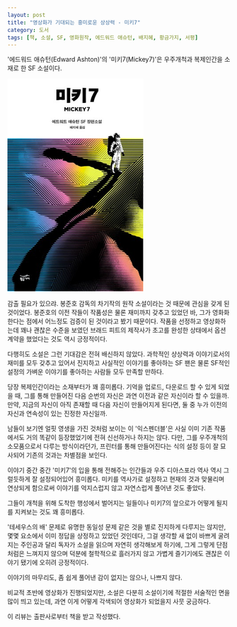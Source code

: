 ```yaml
---
layout: post
title: "영상화가 기대되는 흥미로운 상상력 - 미키7"
category: 도서
tags: [책, 소설, SF, 영화원작, 에드워드 애슈턴, 배지혜, 황금가지, 서평]
---
```


'에드워드 애슈턴(Edward Ashton)'의
'미키7(Mickey7)'은
우주개척과 복제인간을 소재로 한 SF 소설이다.

![표지](/images/book/mickey7-book-h480.jpg)

감출 필요가 있으랴.
봉준호 감독의 차기작의 원작 소설이라는 것 때문에 관심을 갖게 된 것이었다.
봉준호의 이전 작들이 작품성은 물론 재미까지 갖추고 있었던 바,
그가 영화화 한다는 점에서 어느정도 검증이 된 것이라고 봤기 때문이다.
작품을 선정하고 영상화하는데 꽤나 괜찮은 수준을 보였던 브래드 피트의 제작사가
초고를 완성한 상태에서 옵션 계약을 했었다는 것도 역시 긍정적이다.

다행히도 소설은 그런 기대감은 전혀 배신하지 않았다.
과학적인 상상력과 이야기로서의 재미를 모두 갖추고 있어서
진지하고 사실적인 이야기를 좋아하는 SF 팬은 물론
SF적인 설정의 가벼운 이야기를 좋아하는 사람들 모두 만족할 만하다.

당장 복제인간이라는 소재부터가 꽤 흥미롭다.
기억을 업로드, 다운로드 할 수 있게 되었을 때,
그를 통해 만들어진 다음 순번의 자신은 과연 이전과 같은 자신이라 할 수 있을까.
만약, 지금의 자신이 아직 존재할 때 다음 자신이 만들어지게 된다면,
둘 중 누가 이전의 자신과 연속성이 있는 진정한 자신일까.

남들이 보기엔 얼핏 영생을 가진 것처럼 보이는 이 '익스펜더블'은
사실 이미 기존 작품에서도 거의 똑같이 등장했었기에 전혀 신선하거나 하지는 않다.
다만, 그를 우주개척의 소모품으로서 다루는 방식이라던가,
프린터를 통해 만들어진다는 식의 설정 등이 잘 묘사되어
기존의 것과는 차별점을 보인다.

이야기 중간 중간 '미키7'의 입을 통해 전해주는
인간들과 우주 디아스포라 역사 역시 그럴듯하게 잘 설정되어있어 흥미롭다.
미키를 역사가로 설정하고 현재의 것과 맞물리며 연상되게 함으로써
이야기를 억지스럽지 않고 자연스럽게 풀어낸 것도 좋았다.

그들이 개척을 위해 도착한 행성에서 벌어지는 일들이나
미키7의 앞으로가 어떻게 될지를 지켜보는 것도 꽤 흥미롭다.

'테세우스의 배' 문제로 유명한 동일성 문제 같은 것을 별로 진지하게 다루지는 않지만,
몇몇 요소에서 이미 정답을 상정하고 있었던 것인데다,
그걸 생각할 새 없이 바쁘게 굴려지는 주인공과 달리 독자가 소설을 읽으며 자연히 생각해보게 하기에,
그게 그렇게 단점처럼은 느껴지지 않으며
덕분에 철학적으로 흘러가지 않고 가볍게 즐기기에도 괜찮은 이야기 됐기에 오히려 긍정적이다.

이야기의 마무리도, 좀 쉽게 풀어낸 감이 없지는 않으나, 나쁘지 않다.

비교적 초반에 영상화가 진행되었지만,
소설은 다분히 소설이기에 적절한 서술적인 면을 많이 띄고 있는데,
과연 이게 어떻게 각색되어 영상화가 되었을지 사뭇 궁금하다.



<div class="im im-info">
이 리뷰는 출판사로부터 책을 받고 작성했다.
</div>
